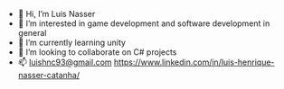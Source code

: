 - 👋 Hi, I’m Luis Nasser
- 👀 I’m interested in game development and software development in general
- 🌱 I’m currently learning unity
- 💞️ I’m looking to collaborate on C# projects
- 📫 luishnc93@gmail.com
https://www.linkedin.com/in/luis-henrique-nasser-catanha/
<!---
luishnc/luishnc is a ✨ special ✨ repository because its `README.md` (this file) appears on your GitHub profile.
You can click the Preview link to take a look at your changes.
--->
